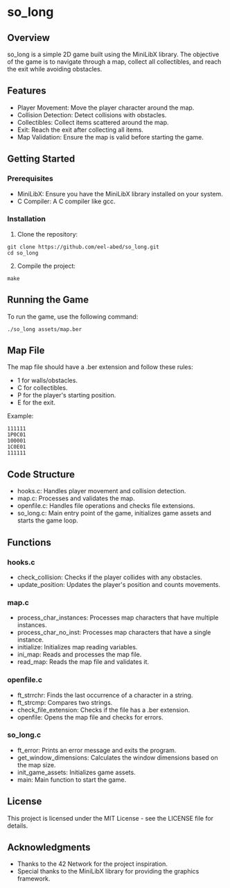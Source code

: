 # so_long

## Overview

so_long is a simple 2D game built using the MiniLibX library. The objective of the game is to navigate through a map, collect all collectibles, and reach the exit while avoiding obstacles.

## Features

- Player Movement: Move the player character around the map.
- Collision Detection: Detect collisions with obstacles.
- Collectibles: Collect items scattered around the map.
- Exit: Reach the exit after collecting all items.
- Map Validation: Ensure the map is valid before starting the game.

## Getting Started

### Prerequisites

- MiniLibX: Ensure you have the MiniLibX library installed on your system.
- C Compiler: A C compiler like gcc.

### Installation

1. Clone the repository:
````
git clone https://github.com/eel-abed/so_long.git
cd so_long
````

2. Compile the project:
````
make
````
## Running the Game

To run the game, use the following command:
````
./so_long assets/map.ber
````

## Map File

The map file should have a .ber extension and follow these rules:

- 1 for walls/obstacles.
- C for collectibles.
- P for the player's starting position.
- E for the exit.

Example:
````
111111
1P0C01
100001
1C0E01
111111
````


## Code Structure

- hooks.c: Handles player movement and collision detection.
- map.c: Processes and validates the map.
- openfile.c: Handles file operations and checks file extensions.
- so_long.c: Main entry point of the game, initializes game assets and starts the game loop.

## Functions

### hooks.c
- check_collision: Checks if the player collides with any obstacles.
- update_position: Updates the player's position and counts movements.

### map.c
- process_char_instances: Processes map characters that have multiple instances.
- process_char_no_inst: Processes map characters that have a single instance.
- initialize: Initializes map reading variables.
- ini_map: Reads and processes the map file.
- read_map: Reads the map file and validates it.

### openfile.c
- ft_strrchr: Finds the last occurrence of a character in a string.
- ft_strcmp: Compares two strings.
- check_file_extension: Checks if the file has a .ber extension.
- openfile: Opens the map file and checks for errors.

### so_long.c
- ft_error: Prints an error message and exits the program.
- get_window_dimensions: Calculates the window dimensions based on the map size.
- init_game_assets: Initializes game assets.
- main: Main function to start the game.

## License

This project is licensed under the MIT License - see the LICENSE file for details.

## Acknowledgments

- Thanks to the 42 Network for the project inspiration.
- Special thanks to the MiniLibX library for providing the graphics framework.

